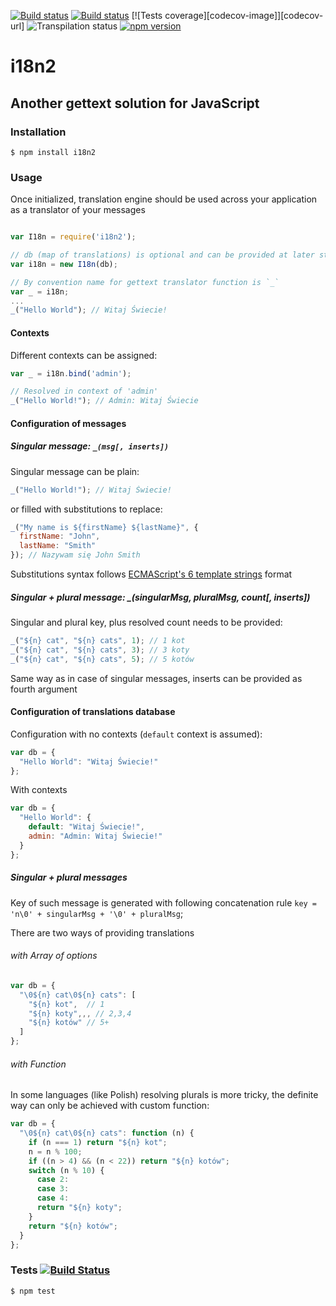 [![Build status][circleci-image]][circleci-url]
[![Build status][appveyor-image]][appveyor-url]
[![Tests coverage][codecov-image]][codecov-url]
![Transpilation status][transpilation-image]
[![npm version][npm-image]][npm-url]

# i18n2

## Another gettext solution for JavaScript
### Installation

	$ npm install i18n2

### Usage

Once initialized, translation engine should be used across your application as a translator of your messages

```javascript

var I18n = require('i18n2');

// db (map of translations) is optional and can be provided at later step
var i18n = new I18n(db);

// By convention name for gettext translator function is `_`
var _ = i18n;
...
_("Hello World"); // Witaj Świecie!
```

#### Contexts

Different contexts can be assigned:

```javascript
var _ = i18n.bind('admin');

// Resolved in context of 'admin'
_("Hello World!"); // Admin: Witaj Świecie

```

#### Configuration of messages

##### Singular message: `_(msg[, inserts])`

Singular message can be plain:

```javascript
_("Hello World!"); // Witaj Świecie!
```

or filled with substitutions to replace:

```javascript
_("My name is ${firstName} ${lastName}", {
  firstName: "John",
  lastName: "Smith"
}); // Nazywam się John Smith
```

Substitutions syntax follows [ECMAScript's 6 template strings](http://www.2ality.com/2011/09/quasi-literals.html) format

##### Singular + plural message: _(singularMsg, pluralMsg, count[, inserts])

Singular and plural key, plus resolved count needs to be provided:

```javascript
_("${n} cat", "${n} cats", 1); // 1 kot
_("${n} cat", "${n} cats", 3); // 3 koty
_("${n} cat", "${n} cats", 5); // 5 kotów
```
Same way as in case of singular messages, inserts can be provided as fourth argument

#### Configuration of translations database

Configuration with no contexts (`default` context is assumed):

```javascript
var db = {
  "Hello World": "Witaj Świecie!"
};
```

With contexts


```javascript
var db = {
  "Hello World": {
    default: "Witaj Świecie!",
    admin: "Admin: Witaj Świecie!"
  }
};
```

##### Singular + plural messages

Key of such message is generated with following concatenation rule `key = 'n\0' + singularMsg + '\0' + pluralMsg`;

There are two ways of providing translations

###### with Array of options

```javascript
var db = {
  "\0${n} cat\0${n} cats": [
    "${n} kot",  // 1
    "${n} koty",,, // 2,3,4
    "${n} kotów" // 5+
  ]
};
```

###### with Function

In some languages (like Polish) resolving plurals is more tricky, the definite way can only be achieved with custom function:

```javascript
var db = {
  "\0${n} cat\0${n} cats": function (n) {
    if (n === 1) return "${n} kot";
    n = n % 100;
    if ((n > 4) && (n < 22)) return "${n} kotów";
    switch (n % 10) {
      case 2:
      case 3:
      case 4:
      return "${n} koty";
    }
    return "${n} kotów";
  }
};
```

### Tests [![Build Status](https://travis-ci.org/medikoo/i18n2.svg)](https://travis-ci.org/medikoo/i18n2)

	$ npm test

[circleci-image]: https://img.shields.io/circleci/project/github/medikoo/i18n2.svg
[circleci-url]: https://circleci.com/gh/medikoo/i18n2
[appveyor-image]: https://img.shields.io/appveyor/ci/medikoo/i18n2.svg
[appveyor-url]: https://ci.appveyor.com/project/medikoo/i18n2
[transpilation-image]: https://img.shields.io/badge/transpilation-free-brightgreen.svg
[npm-image]: https://img.shields.io/npm/v/i18n2.svg
[npm-url]: https://www.npmjs.com/package/i18n2
